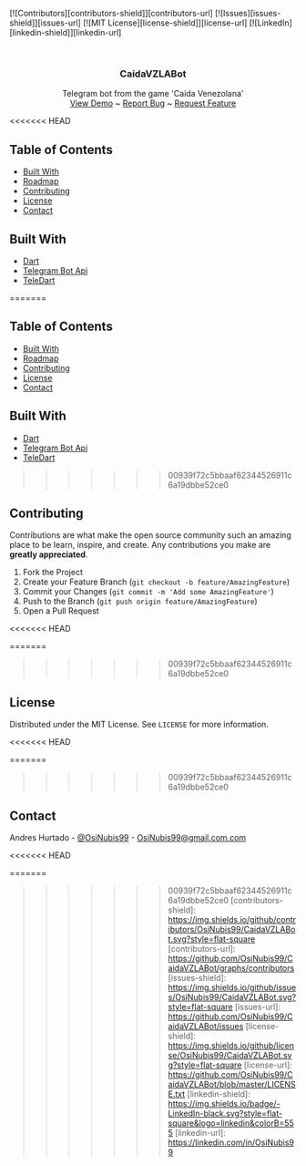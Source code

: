 [![Contributors][contributors-shield]][contributors-url]
[![Issues][issues-shield]][issues-url]
[![MIT License][license-shield]][license-url]
[![LinkedIn][linkedin-shield]][linkedin-url]

<br />
<p align="center">

  <h3 align="center">CaidaVZLABot</h3>

  <p align="center">
    Telegram bot from the game 'Caida Venezolana'
    <br />
    <a href="https:/">View Demo</a>
  ~
    <a href="https://github.com/OsiNubis99/CaidaVZLABot/issues">Report Bug</a>
  ~
    <a href="https://github.com/OsiNubis99/CaidaVZLABot/issues">Request Feature</a>
  </p>
</p>

<!-- TABLE OF CONTENTS -->
<<<<<<< HEAD

## Table of Contents

- [Built With](#built-with)
- [Roadmap](#roadmap)
- [Contributing](#contributing)
- [License](#license)
- [Contact](#contact)

## Built With

- [Dart](https://dart.dev/)
- [Telegram Bot Api](https://core.telegram.org/bots/api)
- [TeleDart](https://github.com/DinoLeung/TeleDart)

<!-- CONTRIBUTING -->

=======
## Table of Contents

* [Built With](#built-with)
* [Roadmap](#roadmap)
* [Contributing](#contributing)
* [License](#license)
* [Contact](#contact)

## Built With
* [Dart](https://dart.dev/)
* [Telegram Bot Api](https://core.telegram.org/bots/api)
* [TeleDart](https://github.com/DinoLeung/TeleDart)

<!-- CONTRIBUTING -->
>>>>>>> 00939f72c5bbaaf62344526911c6a19dbbe52ce0
## Contributing

Contributions are what make the open source community such an amazing place to be learn, inspire, and create. Any contributions you make are **greatly appreciated**.

1. Fork the Project
2. Create your Feature Branch (`git checkout -b feature/AmazingFeature`)
3. Commit your Changes (`git commit -m 'Add some AmazingFeature'`)
4. Push to the Branch (`git push origin feature/AmazingFeature`)
5. Open a Pull Request

<<<<<<< HEAD
<!-- LICENSE -->

=======

<!-- LICENSE -->
>>>>>>> 00939f72c5bbaaf62344526911c6a19dbbe52ce0
## License

Distributed under the MIT License. See `LICENSE` for more information.

<!-- CONTACT -->
<<<<<<< HEAD

=======
>>>>>>> 00939f72c5bbaaf62344526911c6a19dbbe52ce0
## Contact

Andres Hurtado - [@OsiNubis99](https://twitter.com/OsiNubis99) - OsiNubis99@gmail.com.com

<!-- MARKDOWN LINKS & IMAGES -->
<!-- https://www.markdownguide.org/basic-syntax/#reference-style-links -->
<<<<<<< HEAD

=======
>>>>>>> 00939f72c5bbaaf62344526911c6a19dbbe52ce0
[contributors-shield]: https://img.shields.io/github/contributors/OsiNubis99/CaidaVZLABot.svg?style=flat-square
[contributors-url]: https://github.com/OsiNubis99/CaidaVZLABot/graphs/contributors
[issues-shield]: https://img.shields.io/github/issues/OsiNubis99/CaidaVZLABot.svg?style=flat-square
[issues-url]: https://github.com/OsiNubis99/CaidaVZLABot/issues
[license-shield]: https://img.shields.io/github/license/OsiNubis99/CaidaVZLABot.svg?style=flat-square
[license-url]: https://github.com/OsiNubis99/CaidaVZLABot/blob/master/LICENSE.txt
[linkedin-shield]: https://img.shields.io/badge/-LinkedIn-black.svg?style=flat-square&logo=linkedin&colorB=555
[linkedin-url]: https://linkedin.com/in/OsiNubis99
